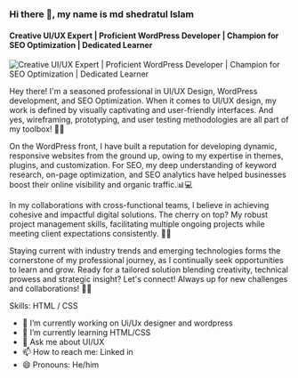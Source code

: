 ### Hi there 👋, my name is md shedratul Islam
#### Creative UI/UX Expert | Proficient WordPress Developer | Champion for SEO Optimization | Dedicated Learner
![Creative UI/UX Expert | Proficient WordPress Developer | Champion for SEO Optimization | Dedicated Learner](https://media.licdn.com/dms/image/D4D16AQGgzkF0mPXKpg/profile-displaybackgroundimage-shrink_350_1400/0/1706131839097?e=1712188800&v=beta&t=Vyo5mcKhJKM1T2RWcnZDXr0MLOm-P0ytkwrs97QnNPI)

Hey there! I'm a seasoned professional in UI/UX Design, WordPress development, and SEO Optimization. When it comes to UI/UX design, my work is defined by visually captivating and user-friendly interfaces. And yes, wireframing, prototyping, and user testing methodologies are all part of my toolbox! 🧰🎨

On the WordPress front, I have built a reputation for developing dynamic, responsive websites from the ground up, owing to my expertise in themes, plugins, and customization. For SEO, my deep understanding of keyword research, on-page optimization, and SEO analytics have helped businesses boost their online visibility and organic traffic.📊💻

In my collaborations with cross-functional teams, I believe in achieving cohesive and impactful digital solutions. The cherry on top? My robust project management skills, facilitating multiple ongoing projects while meeting client expectations consistently. 🤹🔄

Staying current with industry trends and emerging technologies forms the cornerstone of my professional journey, as I continually seek opportunities to learn and grow. Ready for a tailored solution blending creativity, technical prowess and strategic insight? Let's connect! Always up for new challenges and collaborations! 👬🎯

Skills:  HTML / CSS

- 🔭 I’m currently working on Ui/Ux designer and wordpress 
- 🌱 I’m currently learning HTML/CSS 
- 💬 Ask me about UI/UX 
- 📫 How to reach me: Linked in 
- 😄 Pronouns: He/him 




